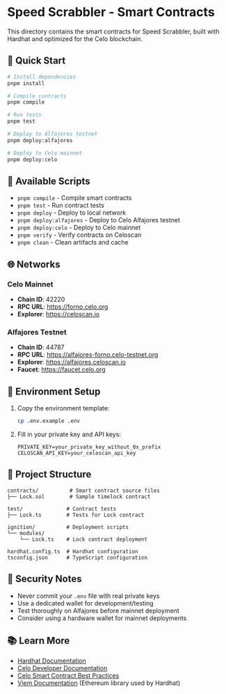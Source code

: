 # Speed Scrabbler - Smart Contracts

This directory contains the smart contracts for Speed Scrabbler, built with Hardhat and optimized for the Celo blockchain.

## 🚀 Quick Start

```bash
# Install dependencies
pnpm install

# Compile contracts
pnpm compile

# Run tests
pnpm test

# Deploy to Alfajores testnet
pnpm deploy:alfajores

# Deploy to Celo mainnet
pnpm deploy:celo
```

## 📜 Available Scripts

- `pnpm compile` - Compile smart contracts
- `pnpm test` - Run contract tests
- `pnpm deploy` - Deploy to local network
- `pnpm deploy:alfajores` - Deploy to Celo Alfajores testnet
- `pnpm deploy:celo` - Deploy to Celo mainnet
- `pnpm verify` - Verify contracts on Celoscan
- `pnpm clean` - Clean artifacts and cache

## 🌐 Networks

### Celo Mainnet
- **Chain ID**: 42220
- **RPC URL**: https://forno.celo.org
- **Explorer**: https://celoscan.io

### Alfajores Testnet
- **Chain ID**: 44787
- **RPC URL**: https://alfajores-forno.celo-testnet.org
- **Explorer**: https://alfajores.celoscan.io
- **Faucet**: https://faucet.celo.org

## 🔧 Environment Setup

1. Copy the environment template:
   ```bash
   cp .env.example .env
   ```

2. Fill in your private key and API keys:
   ```env
   PRIVATE_KEY=your_private_key_without_0x_prefix
   CELOSCAN_API_KEY=your_celoscan_api_key
   ```

## 📁 Project Structure

```
contracts/          # Smart contract source files
├── Lock.sol        # Sample timelock contract

test/              # Contract tests
├── Lock.ts        # Tests for Lock contract

ignition/          # Deployment scripts
└── modules/
    └── Lock.ts    # Lock contract deployment

hardhat.config.ts  # Hardhat configuration
tsconfig.json      # TypeScript configuration
```

## 🔐 Security Notes

- Never commit your `.env` file with real private keys
- Use a dedicated wallet for development/testing
- Test thoroughly on Alfajores before mainnet deployment
- Consider using a hardware wallet for mainnet deployments

## 📚 Learn More

- [Hardhat Documentation](https://hardhat.org/docs)
- [Celo Developer Documentation](https://docs.celo.org)
- [Celo Smart Contract Best Practices](https://docs.celo.org/developer/contractkit)
- [Viem Documentation](https://viem.sh) (Ethereum library used by Hardhat)
